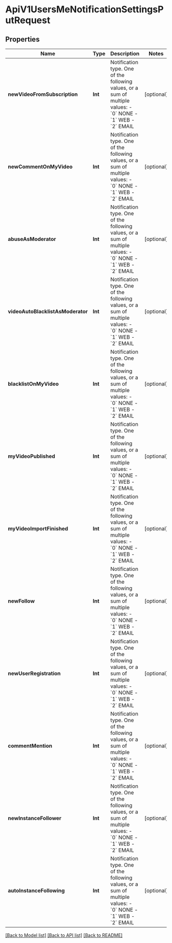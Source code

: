# ApiV1UsersMeNotificationSettingsPutRequest

## Properties
Name | Type | Description | Notes
------------ | ------------- | ------------- | -------------
**newVideoFromSubscription** | **Int** | Notification type. One of the following values, or a sum of multiple values: - &#x60;0&#x60; NONE - &#x60;1&#x60; WEB - &#x60;2&#x60; EMAIL  | [optional] 
**newCommentOnMyVideo** | **Int** | Notification type. One of the following values, or a sum of multiple values: - &#x60;0&#x60; NONE - &#x60;1&#x60; WEB - &#x60;2&#x60; EMAIL  | [optional] 
**abuseAsModerator** | **Int** | Notification type. One of the following values, or a sum of multiple values: - &#x60;0&#x60; NONE - &#x60;1&#x60; WEB - &#x60;2&#x60; EMAIL  | [optional] 
**videoAutoBlacklistAsModerator** | **Int** | Notification type. One of the following values, or a sum of multiple values: - &#x60;0&#x60; NONE - &#x60;1&#x60; WEB - &#x60;2&#x60; EMAIL  | [optional] 
**blacklistOnMyVideo** | **Int** | Notification type. One of the following values, or a sum of multiple values: - &#x60;0&#x60; NONE - &#x60;1&#x60; WEB - &#x60;2&#x60; EMAIL  | [optional] 
**myVideoPublished** | **Int** | Notification type. One of the following values, or a sum of multiple values: - &#x60;0&#x60; NONE - &#x60;1&#x60; WEB - &#x60;2&#x60; EMAIL  | [optional] 
**myVideoImportFinished** | **Int** | Notification type. One of the following values, or a sum of multiple values: - &#x60;0&#x60; NONE - &#x60;1&#x60; WEB - &#x60;2&#x60; EMAIL  | [optional] 
**newFollow** | **Int** | Notification type. One of the following values, or a sum of multiple values: - &#x60;0&#x60; NONE - &#x60;1&#x60; WEB - &#x60;2&#x60; EMAIL  | [optional] 
**newUserRegistration** | **Int** | Notification type. One of the following values, or a sum of multiple values: - &#x60;0&#x60; NONE - &#x60;1&#x60; WEB - &#x60;2&#x60; EMAIL  | [optional] 
**commentMention** | **Int** | Notification type. One of the following values, or a sum of multiple values: - &#x60;0&#x60; NONE - &#x60;1&#x60; WEB - &#x60;2&#x60; EMAIL  | [optional] 
**newInstanceFollower** | **Int** | Notification type. One of the following values, or a sum of multiple values: - &#x60;0&#x60; NONE - &#x60;1&#x60; WEB - &#x60;2&#x60; EMAIL  | [optional] 
**autoInstanceFollowing** | **Int** | Notification type. One of the following values, or a sum of multiple values: - &#x60;0&#x60; NONE - &#x60;1&#x60; WEB - &#x60;2&#x60; EMAIL  | [optional] 

[[Back to Model list]](../README.md#documentation-for-models) [[Back to API list]](../README.md#documentation-for-api-endpoints) [[Back to README]](../README.md)


